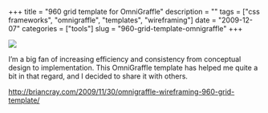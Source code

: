 +++
title = "960 grid template for OmniGraffle"
description = ""
tags = ["css frameworks", "omnigraffle", "templates", "wireframing"]
date = "2009-12-07"
categories = ["tools"]
slug = "960-grid-template-omnigraffle"
+++


<div class="tool-screenshot mb1"><a href="http://briancray.com/2009/11/30/omnigraffle-wireframing-960-grid-template/"><img id="bluga-thumbnail-2692" class="bluga-thumbnail custom" src="//konigi.com/media/bluga/
wt522fc1ed32a48_custom.jpg"/></a></div><p>I’m a big fan of increasing efficiency and consistency from conceptual design to implementation. This OmniGraffle template has helped me quite a bit in that regard, and I decided to share it with others.</p>

  
<p><a href="http://briancray.com/2009/11/30/omnigraffle-wireframing-960-grid-template/">http://briancray.com/2009/11/30/omnigraffle-wireframing-960-grid-template/</a></p>
      
